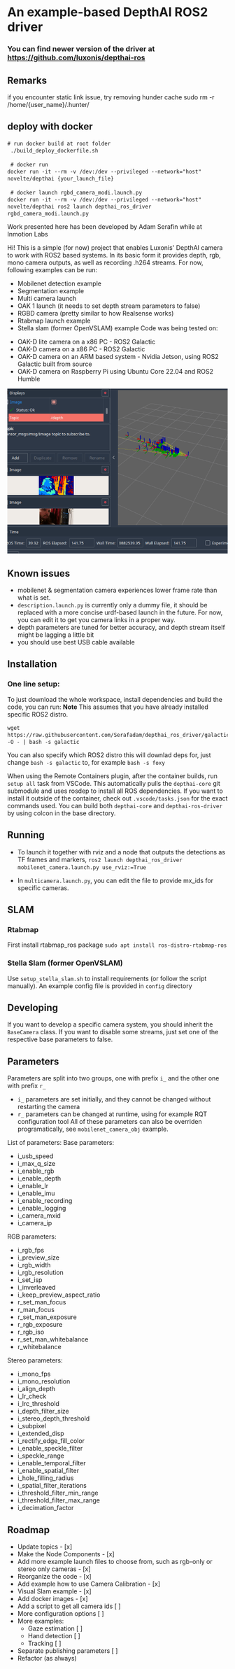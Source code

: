 # An example-based DepthAI ROS2 driver

### You can find newer version of the driver at https://github.com/luxonis/depthai-ros

## Remarks
if you encounter static link issue, try removing hunder cache
sudo rm -r /home/{user_name}/.hunter/

## deploy with docker
```
# run docker build at root folder
 ./build_deploy_dockerfile.sh

 # docker run
docker run -it --rm -v /dev:/dev --privileged --network="host" novelte/depthai {your_launch_file}

 # docker launch rgbd_camera_modi.launch.py
docker run -it --rm -v /dev:/dev --privileged --network="host" novelte/depthai ros2 launch depthai_ros_driver rgbd_camera_modi.launch.py
```

Work presented here has been developed by Adam Serafin while at Inmotion Labs

Hi! This is a simple (for now) project that enables Luxonis' DepthAI camera to work with ROS2 based systems.
In its basic form it provides depth, rgb, mono camera outputs, as well as recording .h264 streams.
For now, following examples can be run:
* Mobilenet detection example
* Segmentation example
* Multi camera launch 
* OAK 1 launch (it needs to set depth stream parameters to false)
* RGBD camera (pretty similar to how Realsense works)
* Rtabmap launch example
* Stella slam (former OpenVSLAM) example
Code was being tested on:
 - OAK-D lite camera on a x86 PC - ROS2 Galactic
 - OAK-D camera on a x86 PC - ROS2 Galactic
 - OAK-D camera on an ARM based system - Nvidia Jetson, using ROS2 Galactic built from source
 - OAK-D camera on Raspberry Pi using Ubuntu Core 22.04 and ROS2 Humble

![](docs/example.gif)

## Known issues
- mobilenet & segmentation camera experiences lower frame rate than what is set.
- `description.launch.py` is currently only a dummy file, it should be replaced with a more concise urdf-based launch in the future. For now, you can edit it to get you camera links in a proper way.
- depth parameters are tuned for better accuracy, and depth stream itself might be lagging a little bit
- you should use best USB cable available

## Installation

### One line setup:
To just download the whole workspace, install dependencies and build the code, you can run:
**Note** This assumes that you have already installed specific ROS2 distro.
```
wget https://raw.githubusercontent.com/Serafadam/depthai_ros_driver/galactic/get_full_workspace.sh -O - | bash -s galactic
```

You can also specify which ROS2 distro this will downlad deps for, just change `bash -s galactic` to, for example `bash -s foxy`

When using the Remote Containers plugin, after the container builds, run `setup all` task from VSCode. This automatically pulls the `depthai-core` git submodule and uses rosdep to install all ROS dependencies.
If you want to install it outside of the container, check out `.vscode/tasks.json` for the exact commands used. You can build both `depthai-core` and `depthai-ros-driver` by using colcon in the base directory.
## Running
* To launch it together with rviz and a node that outputs the detections as TF frames and markers, `ros2 launch depthai_ros_driver mobilenet_camera.launch.py use_rviz:=True`

* In `multicamera.launch.py`, you can edit the file to provide mx_ids for specific cameras.
## SLAM
### Rtabmap
First install rtabmap_ros package `sudo apt install ros-distro-rtabmap-ros`
### Stella Slam (former OpenVSLAM)
Use `setup_stella_slam.sh` to install requirements (or follow the script manually). An example config file is provided in `config` directory

## Developing
If you want to develop a specific camera system, you should inherit the `BaseCamera` class. If you want to disable some streams, just set one of the respective base parameters to false.

## Parameters
Parameters are split into two groups, one with prefix `i_` and the other one with prefix `r_`
* `i_` parameters are set initially, and they cannot be changed without restarting the camera
* `r_` parameters can be changed at runtime, using for example RQT configuration tool
All of these parameters can also be overriden programatically, see `mobilenet_camera_obj` example.

List of parameters:
Base parameters:
 * i_usb_speed
 * i_max_q_size
 * i_enable_rgb
 * i_enable_depth
 * i_enable_lr
 * i_enable_imu
 * i_enable_recording
 * i_enable_logging
 * i_camera_mxid
 * i_camera_ip

RGB parameters:
* i_rgb_fps 
* i_preview_size 
* i_rgb_width
* i_rgb_resolution
* i_set_isp
* i_inverleaved 
* i_keep_preview_aspect_ratio
* r_set_man_focus
* r_man_focus
* r_set_man_exposure
* r_rgb_exposure
* r_rgb_iso
* r_set_man_whitebalance
* r_whitebalance

Stereo parameters:
* i_mono_fps
* i_mono_resolution
* i_align_depth
* i_lr_check
* i_lrc_threshold
* i_depth_filter_size
* i_stereo_depth_threshold
* i_subpixel
* i_extended_disp
* i_rectify_edge_fill_color
* i_enable_speckle_filter
* i_speckle_range
* i_enable_temporal_filter
* i_enable_spatial_filter
* i_hole_filling_radius
* i_spatial_filter_iterations
* i_threshold_filter_min_range
* i_threshold_filter_max_range
* i_decimation_factor


## Roadmap
 - Update topics - [x]
 - Make the Node Components - [x]
 - Add more example launch files to choose from, such as rgb-only or stereo only cameras - [x]
 - Reorganize the code - [x]
 - Add example how to use Camera Calibration - [x]
 - Visual Slam example - [x]
 - Add docker images - [x]
 - Add a script to get all camera ids [ ]
 - More configuration options [ ]
 - More examples:
   - Gaze estimation [ ]
   - Hand detection [ ]
   - Tracking [ ]
 - Separate publishing parameters [ ]
 - Refactor (as always)
